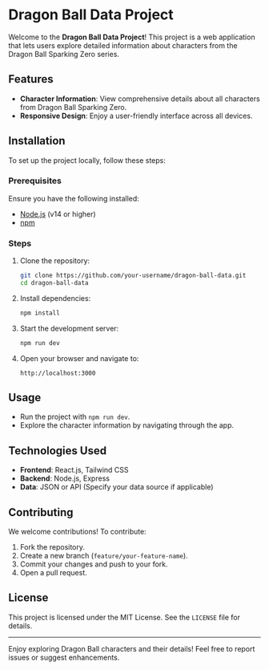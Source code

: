 # Dragon Ball Data Project

Welcome to the **Dragon Ball Data Project**! This project is a web application that lets users explore detailed information about characters from the Dragon Ball Sparking Zero series.

## Features
- **Character Information**: View comprehensive details about all characters from Dragon Ball Sparking Zero.
- **Responsive Design**: Enjoy a user-friendly interface across all devices.

## Installation

To set up the project locally, follow these steps:

### Prerequisites
Ensure you have the following installed:
- [Node.js](https://nodejs.org/) (v14 or higher)
- [npm](https://www.npmjs.com/)

### Steps
1. Clone the repository:
   ```bash
   git clone https://github.com/your-username/dragon-ball-data.git
   cd dragon-ball-data
   ```

2. Install dependencies:
   ```bash
   npm install
   ```

3. Start the development server:
   ```bash
   npm run dev
   ```

4. Open your browser and navigate to:
   ```
   http://localhost:3000
   ```

## Usage
- Run the project with `npm run dev`.
- Explore the character information by navigating through the app.

## Technologies Used
- **Frontend**: React.js, Tailwind CSS
- **Backend**: Node.js, Express
- **Data**: JSON or API (Specify your data source if applicable)

## Contributing
We welcome contributions! To contribute:
1. Fork the repository.
2. Create a new branch (`feature/your-feature-name`).
3. Commit your changes and push to your fork.
4. Open a pull request.

## License
This project is licensed under the MIT License. See the `LICENSE` file for details.

---

Enjoy exploring Dragon Ball characters and their details! Feel free to report issues or suggest enhancements.

